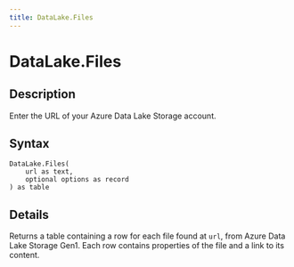 ```yaml
---
title: DataLake.Files
---
```


# DataLake.Files


## Description

Enter the URL of your Azure Data Lake Storage account.


## Syntax

```powerquery
DataLake.Files(
    url as text,
    optional options as record
) as table
```


## Details

Returns a table containing a row for each file found at <code>url</code>, from Azure Data Lake Storage Gen1. Each row contains properties of the file and a link to its content.



